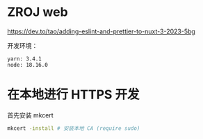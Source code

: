 # ZROJ web

https://dev.to/tao/adding-eslint-and-prettier-to-nuxt-3-2023-5bg

开发环境：

```
yarn: 3.4.1
node: 18.16.0
```

# 在本地进行 HTTPS 开发

首先安装 mkcert

```bash
mkcert -install # 安装本地 CA (require sudo)
```